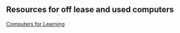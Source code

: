 ## Resources for off lease and used computers
[Computers for Learning](https://computersforlearning.gov/htm/hp_schooleducation.htm)

